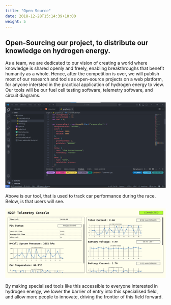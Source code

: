```yaml
---
title: "Open-Source"
date: 2018-12-28T15:14:39+10:00
weight: 5
---
```


## Open-Sourcing our project, to distribute our knowledge on hydrogen energy. 
As a team, we are dedicated to our vision of creating a world where knowledge is shared openly and freely, enabling breakthroughs that benefit humanity as a whole. Hence, after the competition is over, we will publish most of our research and tools as open-source projects on a web platform, for anyone intersted in the practical application of hydrogen energy to view. Our tools will be our fuel cell testing software, telemetry software, and circuit diagrams. 

<img src="/images/codepic.png">

Above is our tool, that is used to track car performance during the race. Below, is that users will see.

<img src="/images/telemetry.png">

By making specialised tools like this accessible to everyone interested in hydrogen energy, we lower the barrier of entry into this specialised field, and allow more people to innovate, driving the frontier of this field forward.

